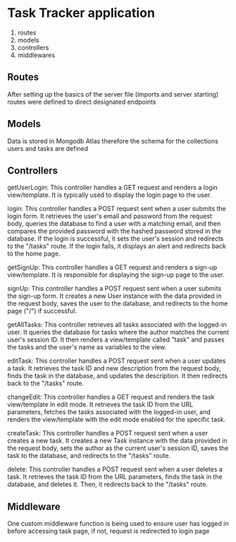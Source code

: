 # Task Tracker application
1. routes
2. models
3. controllers
4. middlewares

## Routes
After setting up the basics of the server file (imports and server starting) routes were defined to direct designated endpoints

## Models
Data is stored in Mongodb Atlas therefore the schema for the collections users and tasks are defined

## Controllers
getUserLogin: This controller handles a GET request and renders a login view/template. It is typically used to display the login page to the user.

login: This controller handles a POST request sent when a user submits the login form. It retrieves the user's email and password from the request body, queries the database to find a user with a matching email, and then compares the provided password with the hashed password stored in the database. If the login is successful, it sets the user's session and redirects to the "/tasks" route. If the login fails, it displays an alert and redirects back to the home page.

getSignUp: This controller handles a GET request and renders a sign-up view/template. It is responsible for displaying the sign-up page to the user.

signUp: This controller handles a POST request sent when a user submits the sign-up form. It creates a new User instance with the data provided in the request body, saves the user to the database, and redirects to the home page ("/") if successful.

getAllTasks: This controller retrieves all tasks associated with the logged-in user. It queries the database for tasks where the author matches the current user's session ID. It then renders a view/template called "task" and passes the tasks and the user's name as variables to the view.

editTask: This controller handles a POST request sent when a user updates a task. It retrieves the task ID and new description from the request body, finds the task in the database, and updates the description. It then redirects back to the "/tasks" route.

changeEdit: This controller handles a GET request and renders the task view/template in edit mode. It retrieves the task ID from the URL parameters, fetches the tasks associated with the logged-in user, and renders the view/template with the edit mode enabled for the specific task.

createTask: This controller handles a POST request sent when a user creates a new task. It creates a new Task instance with the data provided in the request body, sets the author as the current user's session ID, saves the task to the database, and redirects to the "/tasks" route.

delete: This controller handles a POST request sent when a user deletes a task. It retrieves the task ID from the URL parameters, finds the task in the database, and deletes it. Then, it redirects back to the "/tasks" route.

## Middleware
One custom middleware function is being used to ensure user has logged in
before accessing task page, if not, request is redirected to login page